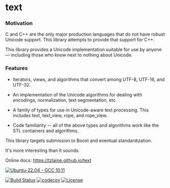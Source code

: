 # text

### Motivation
C and C++ are the only major production languages that do not have robust Unicode support. This library attempts to provide that support for C++.

This library provides a Unicode implementation suitable for use by anyone — including those who know next to nothing about Unicode.

### Features
- Iterators, views, and algorithms that convert among UTF-8, UTF-16, and UTF-32.

- An implementation of the Unicode algorithms for dealing with encodings, normalization, text segmentation, etc.

- A family of types for use in Unicode-aware text processing. This includes text, text_view, rope, and rope_view.

- Code familiarity -- all of the above types and algorithms work like the STL containers and algorithms.

This library targets submission to Boost and eventual standardization.

It's more interesting than it sounds.

Online docs: https://tzlaine.github.io/text

[![Ubuntu-22.04 - GCC 10,11](https://github.com/tzlaine/text/actions/workflows/ubuntu-22.04.yml/badge.svg)](https://github.com/tzlaine/text/actions/workflows/ubuntu-22.04.yml)

[![Build Status](https://ci.appveyor.com/api/projects/status/github/tzlaine/text?branch=master&svg=true)](https://ci.appveyor.com/project/tzlaine/text)
[![codecov](./coverage.svg)](https://codecov.io/gh/tzlaine/text)
[![License](https://img.shields.io/badge/license-boost-brightgreen.svg)](LICENSE_1_0.txt)
